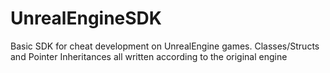 # UnrealEngineSDK
Basic SDK for cheat development on UnrealEngine games. Classes/Structs and Pointer Inheritances all written according to the original engine
